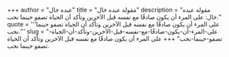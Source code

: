 +++
author = "عبده خال"
title = "مقولة عبده خال"
description = "مقولة عبده خال: على المرء أن يكون صادقًا مع نفسه قبل الآخرين وتأكد أن الحياة تصفو حينما نحب."
quote = '''على المرء أن يكون صادقًا مع نفسه قبل الآخرين وتأكد أن الحياة تصفو حينما نحب.'''
slug = "على-المرء-أن-يكون-صادقًا-مع-نفسه-قبل-الآخرين-وتأكد-أن-الحياة-تصفو-حينما-نحب"
+++
على المرء أن يكون صادقًا مع نفسه قبل الآخرين وتأكد أن الحياة تصفو حينما نحب.
